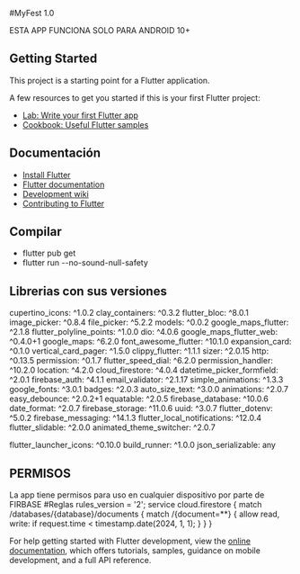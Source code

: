 #MyFest 1.0

ESTA APP FUNCIONA SOLO PARA ANDROID 10+

## Getting Started

This project is a starting point for a Flutter application.

A few resources to get you started if this is your first Flutter project:

- [Lab: Write your first Flutter app](https://docs.flutter.dev/get-started/codelab)
- [Cookbook: Useful Flutter samples](https://docs.flutter.dev/cookbook)


## Documentación

* [Install Flutter](https://flutter.dev/get-started/)
* [Flutter documentation](https://docs.flutter.dev/)
* [Development wiki](https://github.com/flutter/flutter/wiki)
* [Contributing to Flutter](https://github.com/flutter/flutter/blob/master/CONTRIBUTING.md)

## Compilar 

* flutter pub get
* flutter run --no-sound-null-safety

## Librerias con sus versiones
  cupertino_icons: ^1.0.2
  clay_containers: ^0.3.2
  flutter_bloc: ^8.0.1
  image_picker: ^0.8.4
  file_picker: ^5.2.2
  models: ^0.0.2
  google_maps_flutter: ^2.1.8
  flutter_polyline_points: ^1.0.0
  dio: ^4.0.6
  google_maps_flutter_web: ^0.4.0+1
  google_maps: ^6.2.0
  font_awesome_flutter: ^10.1.0
  expansion_card: ^0.1.0
  vertical_card_pager: ^1.5.0
  clippy_flutter: ^1.1.1
  sizer: ^2.0.15
  http: ^0.13.5
  permission: ^0.1.7
  flutter_speed_dial: ^6.2.0
  permission_handler: ^10.2.0
  location: ^4.2.0
  cloud_firestore: ^4.0.4
  datetime_picker_formfield: ^2.0.1
  firebase_auth: ^4.1.1
  email_validator: ^2.1.17
  simple_animations: ^1.3.3
  google_fonts: ^3.0.1
  badges: ^2.0.3
  auto_size_text: ^3.0.0
  animations: ^2.0.7
  easy_debounce: ^2.0.2+1
  equatable: ^2.0.5
  firebase_database: ^10.0.6
  date_format: ^2.0.7
  firebase_storage: ^11.0.6
  uuid: ^3.0.7
  flutter_dotenv: ^5.0.2
  firebase_messaging: ^14.1.3
  flutter_local_notifications: ^12.0.4
  flutter_slidable: ^2.0.0
  animated_theme_switcher: ^2.0.7
 
  flutter_launcher_icons: ^0.10.0
  build_runner: ^1.0.0
  json_serializable: any
## PERMISOS
La app tiene permisos para uso en cualquier dispositivo por parte de FIRBASE
#Reglas
rules_version = '2';
    service cloud.firestore {
      match /databases/{database}/documents {
        match /{document=**} {
          allow read, write: if request.time < timestamp.date(2024, 1, 1);
        }
      }
    }
    

For help getting started with Flutter development, view the
[online documentation](https://docs.flutter.dev/), which offers tutorials,
samples, guidance on mobile development, and a full API reference.
